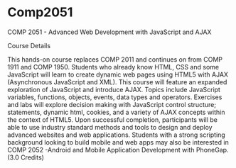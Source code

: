 Comp2051
========
COMP 2051 - Advanced Web Development with JavaScript and AJAX

Course Details
   
This hands-on course replaces COMP 2011 and continues on from COMP 1911 and COMP 1950. 
Students who already know HTML, CSS and some JavaScript will learn to create dynamic web pages using HTML5 
with AJAX (Asynchronous JavaScript and XML). This course will feature an expanded exploration of JavaScript 
and introduce AJAX. Topics include JavaScript variables, functions, objects, events, data types and operators. 
Exercises and labs will explore decision making with JavaScript control structure; statements, dynamic html, cookies, 
and a variety of AJAX concepts within the context of HTML5. Upon successful completion, participants will be able to 
use industry standard methods and tools to design and deploy advanced websites and web applications. Students with a 
strong scripting background looking to build mobile and web apps may also be interested in COMP 2052 -Android and 
Mobile Application Development with PhoneGap. (3.0 Credits)
